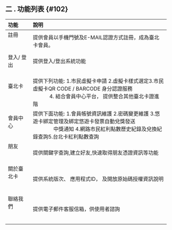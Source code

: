 ## **二 . 功能列表** {#102}

| 功能 | 說明 |
| :--- | :---|
| 註冊                               |提供會員以手機門號及E-MAIL認證方式註冊，成為臺北卡會員。|
| 登入\/ 登出                        |提供登入/登出系統功能                                                                                 |
| 臺北卡                             |提供下列功能: 1.市民虛擬卡申請 2.虛擬卡樣式選定3.市民虛擬卡QR CODE / BARCODE 身分認證服務                                   4. 結合會員中心平台， 提供整合其他臺北卡證進階|
| 會員中心                           |提供下面功能: 1.會員帳號資訊維護 2.密碼變更維護 3.悠遊卡綁定管理及綁定悠遊卡發票自動兌獎發送                                    中獎通知 4.網路市民紅利點數歷史紀錄及兌換紀錄查詢5.台北卡紅利點數查詢|
| 朋友                              |提供關鍵字查詢,建立好友,快速取得朋友憑證資訊等功能   |
|關於臺北卡                          |提供系統版次、 應用程式ID， 及開放原始碼授權資訊說明  |
|聯絡我們                            |提供電子郵件客服信箱，供使用者諮詢   |
